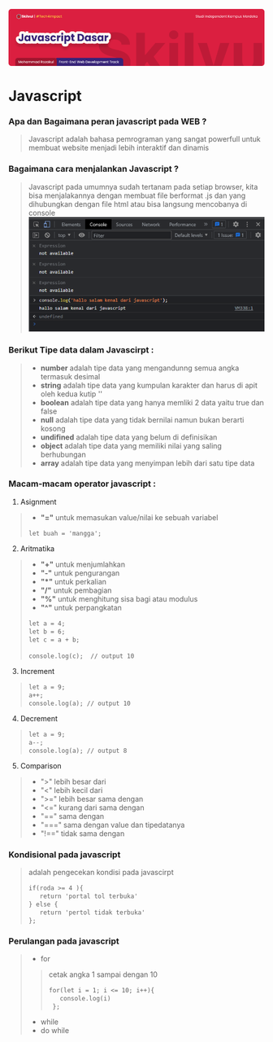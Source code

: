 ![Image Banner!](../assets/javascript-banner.png "Javascript")
# **Javascript**

### Apa dan Bagaimana peran javascript pada WEB ?
> Javascript adalah bahasa pemrograman yang sangat powerfull untuk membuat website menjadi lebih interaktif dan dinamis

### Bagaimana cara menjalankan Javascript ?
> Javascript pada umumnya sudah tertanam pada setiap browser, kita bisa menjalakannya dengan membuat file berformat .js dan yang dihubungkan dengan file html atau bisa langsung mencobanya di console
> ![Image Banner!](../assets/js-console.png "Javascript")

### Berikut Tipe data dalam Javascirpt :
> - **number** adalah tipe data yang mengandunng semua angka termasuk desimal
>- **string** adalah tipe data yang kumpulan karakter dan harus di apit oleh kedua kutip ''
>- **boolean** adalah tipe data yang hanya memliki 2 data yaitu true dan false
>- **null** adalah tipe data yang tidak bernilai namun bukan berarti kosong
>- **undifined** adalah tipe data yang belum di definisikan
>- **object** adalah tipe data yang memiliki nilai yang saling berhubungan
>- **array** adalah tipe data yang menyimpan lebih dari satu tipe data


### Macam-macam operator javascript :
1. Asignment
>- **"="** untuk memasukan value/nilai ke sebuah variabel
> ```
> let buah = 'mangga';
> ```
2. Aritmatika
>- **"+"** untuk menjumlahkan
>- **"-"** untuk pengurangan
>- **"*"** untuk perkalian
>- **"/"** untuk pembagian
>- **"%"** untuk menghitung sisa bagi atau modulus
>- **"^"** untuk perpangkatan
> ```
> let a = 4;
> let b = 6;
> let c = a + b;
> 
> console.log(c);  // output 10
3. Increment
>```
> let a = 9;
> a++;
> console.log(a); // output 10
>```
4. Decrement
>```
> let a = 9;
> a--;
> console.log(a); // output 8
>```
5. Comparison 
>- ">" lebih besar dari
>- "<" lebih kecil dari
>- ">=" lebih besar sama dengan
>- "<=" kurang dari sama dengan 
>- "==" sama dengan
>- "===" sama dengan value dan tipedatanya 
>- "!==" tidak sama dengan

### Kondisional pada javascript
> adalah pengecekan kondisi pada javascirpt
>```
> if(roda >= 4 ){
>    return 'portal tol terbuka'
> } else {
>    return 'pertol tidak terbuka'
> };
>```

### Perulangan pada javascript
>- for
> >cetak angka 1 sampai dengan 10
>>```
>> for(let i = 1; i <= 10; i++){
>>    console.log(i)
>>  };
>>```
>- while
>- do while


